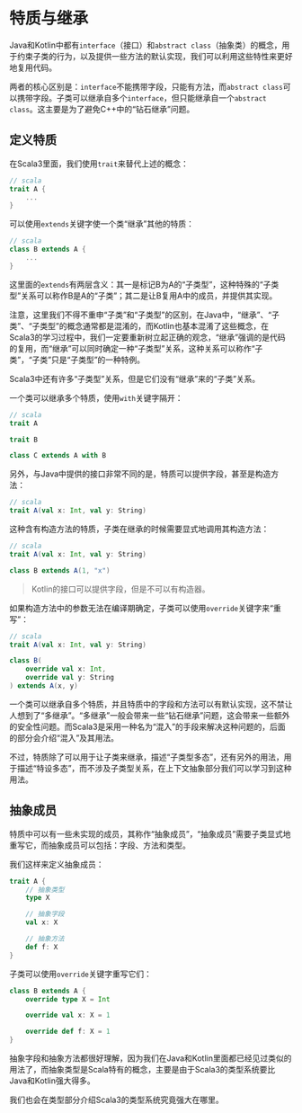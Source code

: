 # 特质与继承

Java和Kotlin中都有`interface`（接口）和`abstract class`（抽象类）的概念，用于约束子类的行为，以及提供一些方法的默认实现，我们可以利用这些特性来更好地复用代码。

两者的核心区别是：`interface`不能携带字段，只能有方法，而`abstract class`可以携带字段。子类可以继承自多个`interface`，但只能继承自一个`abstract class`。这主要是为了避免C++中的“钻石继承”问题。

## 定义特质

在Scala3里面，我们使用`trait`来替代上述的概念：

```scala
// scala
trait A {
    ...
}
```

可以使用`extends`关键字使一个类“继承”其他的特质：

```scala
// scala
class B extends A {
    ...
}
```

这里面的`extends`有两层含义：其一是标记B为A的“子类型”，这种特殊的“子类型”关系可以称作B是A的“子类”；其二是让B复用A中的成员，并提供其实现。

注意，这里我们不得不重申“子类”和“子类型”的区别，在Java中，“继承”、“子类”、“子类型”的概念通常都是混淆的，而Kotlin也基本混淆了这些概念，在Scala3的学习过程中，我们一定要重新树立起正确的观念，“继承”强调的是代码的复用，而“继承”可以同时确定一种“子类型”关系，这种关系可以称作“子类”，“子类”只是“子类型”的一种特例。

Scala3中还有许多“子类型”关系，但是它们没有“继承”来的“子类”关系。

一个类可以继承多个特质，使用`with`关键字隔开：

```scala
// scala
trait A

trait B

class C extends A with B
```

另外，与Java中提供的接口非常不同的是，特质可以提供字段，甚至是构造方法：

```scala
// scala
trait A(val x: Int, val y: String)
```

这种含有构造方法的特质，子类在继承的时候需要显式地调用其构造方法：

```scala
// scala
trait A(val x: Int, val y: String)

class B extends A(1, "x")
```

> Kotlin的接口可以提供字段，但是不可以有构造器。

如果构造方法中的参数无法在编译期确定，子类可以使用`override`关键字来“重写”：

```scala
// scala
trait A(val x: Int, val y: String)

class B(
    override val x: Int,
    override val y: String
) extends A(x, y)
```

一个类可以继承自多个特质，并且特质中的字段和方法可以有默认实现，这不禁让人想到了“多继承”。“多继承”一般会带来一些“钻石继承”问题，这会带来一些额外的安全性问题。而Scala3是采用一种名为“混入”的手段来解决这种问题的，后面的部分会介绍“混入”及其用法。

不过，特质除了可以用于让子类来继承，描述“子类型多态”，还有另外的用法，用于描述“特设多态”，而不涉及子类型关系，在上下文抽象部分我们可以学习到这种用法。

## 抽象成员

特质中可以有一些未实现的成员，其称作“抽象成员”，“抽象成员”需要子类显式地重写它，而抽象成员可以包括：字段、方法和类型。

我们这样来定义抽象成员：

```scala
trait A {
    // 抽象类型
    type X

    // 抽象字段
    val x: X

    // 抽象方法
    def f: X
}
```

子类可以使用`override`关键字重写它们：

```scala
class B extends A {
    override type X = Int

    override val x: X = 1

    override def f: X = 1
}
```

抽象字段和抽象方法都很好理解，因为我们在Java和Kotlin里面都已经见过类似的用法了，而抽象类型是Scala特有的概念，主要是由于Scala3的类型系统要比Java和Kotlin强大得多。

我们也会在类型部分介绍Scala3的类型系统究竟强大在哪里。